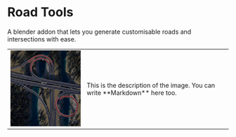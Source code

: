 # Road Tools
A blender addon that lets you generate customisable roads and intersections with ease.
<table>
<tr>
<td><img src="docs/img/highwayrender3.png" alt="Demo" width="300"></td>
<td>This is the description of the image.  
You can write **Markdown** here too.</td>
</tr>
</table>
